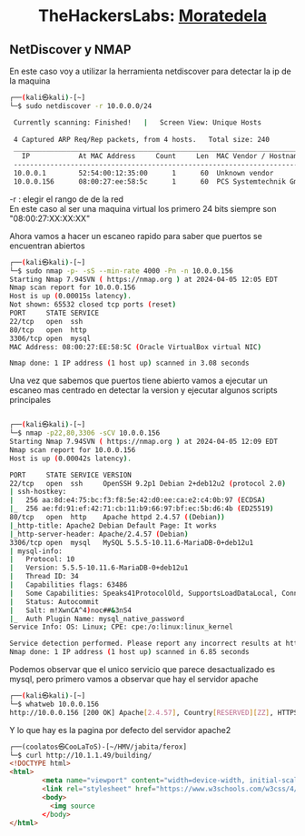 <h1 align="center"> TheHackersLabs: <a href="https://thehackerslabs.com/mortadela/">Moratedela</a></h1/>

## NetDiscover y NMAP

En este caso voy a utilizar la herramienta netdiscover para detectar la ip de la maquina
```bash
┌──(kali㉿kali)-[~]
└─$ sudo netdiscover -r 10.0.0.0/24

 Currently scanning: Finished!   |   Screen View: Unique Hosts                                                                                                       
                                                                                                                                                                     
 4 Captured ARP Req/Rep packets, from 4 hosts.   Total size: 240                                                                                                     
 _____________________________________________________________________________
   IP            At MAC Address     Count     Len  MAC Vendor / Hostname      
 -----------------------------------------------------------------------------
 10.0.0.1        52:54:00:12:35:00      1      60  Unknown vendor                                                                                                                                                                                            
 10.0.0.156      08:00:27:ee:58:5c      1      60  PCS Systemtechnik GmbH                                                                                            
```
-r : elegir el rango de de la red   
En este caso al ser una maquina virtual los primero 24 bits siempre son "08:00:27:XX:XX:XX"

Ahora vamos a hacer un escaneo rapido para saber que puertos se encuentran abiertos
```bash
┌──(kali㉿kali)-[~]
└─$ sudo nmap -p- -sS --min-rate 4000 -Pn -n 10.0.0.156
Starting Nmap 7.94SVN ( https://nmap.org ) at 2024-04-05 12:05 EDT
Nmap scan report for 10.0.0.156
Host is up (0.00015s latency).
Not shown: 65532 closed tcp ports (reset)
PORT     STATE SERVICE
22/tcp   open  ssh
80/tcp   open  http
3306/tcp open  mysql
MAC Address: 08:00:27:EE:58:5C (Oracle VirtualBox virtual NIC)

Nmap done: 1 IP address (1 host up) scanned in 3.08 seconds
```
 
Una vez que sabemos que puertos tiene abierto vamos a ejecutar un escaneo mas centrado en detectar la version y ejecutar algunos scripts principales
 
 
```bash

┌──(kali㉿kali)-[~]
└─$ nmap -p22,80,3306 -sCV 10.0.0.156
Starting Nmap 7.94SVN ( https://nmap.org ) at 2024-04-05 12:09 EDT
Nmap scan report for 10.0.0.156
Host is up (0.00042s latency).

PORT     STATE SERVICE VERSION
22/tcp   open  ssh     OpenSSH 9.2p1 Debian 2+deb12u2 (protocol 2.0)
| ssh-hostkey: 
|   256 aa:8d:e4:75:bc:f3:f8:5e:42:d0:ee:ca:e2:c4:0b:97 (ECDSA)
|_  256 ae:fd:91:ef:42:71:cb:11:b9:66:97:bf:ec:5b:d6:4b (ED25519)
80/tcp   open  http    Apache httpd 2.4.57 ((Debian))
|_http-title: Apache2 Debian Default Page: It works
|_http-server-header: Apache/2.4.57 (Debian)
3306/tcp open  mysql   MySQL 5.5.5-10.11.6-MariaDB-0+deb12u1
| mysql-info: 
|   Protocol: 10
|   Version: 5.5.5-10.11.6-MariaDB-0+deb12u1
|   Thread ID: 34
|   Capabilities flags: 63486
|   Some Capabilities: Speaks41ProtocolOld, SupportsLoadDataLocal, ConnectWithDatabase, Speaks41ProtocolNew, LongColumnFlag, SupportsCompression, ODBCClient, SupportsTransactions, IgnoreSigpipes, FoundRows, IgnoreSpaceBeforeParenthesis, DontAllowDatabaseTableColumn, Support41Auth, InteractiveClient, SupportsMultipleResults, SupportsAuthPlugins, SupportsMultipleStatments
|   Status: Autocommit
|   Salt: m!XwnCA^4)noc##&3nS4
|_  Auth Plugin Name: mysql_native_password
Service Info: OS: Linux; CPE: cpe:/o:linux:linux_kernel

Service detection performed. Please report any incorrect results at https://nmap.org/submit/ .
Nmap done: 1 IP address (1 host up) scanned in 6.85 seconds
```
Podemos observar que el unico servicio que parece desactualizado es mysql, pero primero vamos a observar que hay el servidor apache

```bash
┌──(kali㉿kali)-[~]
└─$ whatweb 10.0.0.156
http://10.0.0.156 [200 OK] Apache[2.4.57], Country[RESERVED][ZZ], HTTPServer[Debian Linux][Apache/2.4.57 (Debian)], IP[10.0.0.156], Title[Apache2 Debian Default Page: It works]                                                                                                                                                                       
```
Y lo que hay es la pagina por defecto del servidor apache2
```html
┌──(coolatos㉿CooLaToS)-[~/HMV/jabita/ferox]
└─$ curl http://10.1.1.49/building/                                                                                                                                                                                                      1 ⨯
<!DOCTYPE html>
<html>
        <meta name="viewport" content="width=device-width, initial-scale=1">
        <link rel="stylesheet" href="https://www.w3schools.com/w3css/4/w3.css">
        <body>
          <img source
        </body>
</html>
```
